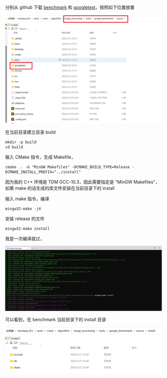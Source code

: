 分别从 github 下载 [benchmark](https://github.com/google/benchmark) 和 [googletest](https://github.com/google/googletest)，按照如下位置放置

![image-20230105233339866](./markdown_images/image-20230105233339866.png)

在当前目录建立目录 build

```shell
mkdir -p build
cd build
```

输入 CMake 指令，生成 Makefile，

```shell
cmake .. -G "MinGW Makefiles" -DCMAKE_BUILD_TYPE=Release -DCMAKE_INSTALL_PREFIX="../install"
```

因为我的 C++ 环境是 TDM GCC-10.3，因此需要指定是 "MinGW Makefiles"，如果 make 的话生成的库文件安装在当前目录下的 install

输入 make 指令，编译

```shell
mingw32-make -j4
```

安装 release 的文件

```shell
mingw32-make install
```

我是一次编译就过，

![image-20230105234302092](./markdown_images/image-20230105234302092.png)

可以看到，在 benchmark 当前目录下的 install 目录

![image-20230105234438450](./markdown_images/image-20230105234438450.png)

